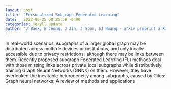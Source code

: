 ```yaml
---
layout: post
title:  "Personalized Subgraph Federated Learning"
date:   2022-06-25 08:25:58 -0400
categories: jekyll update
author: "J Baek, W Jeong, J Jin, J Yoon, SJ Hwang - arXiv preprint arXiv:2206.10206, 2022"
---
```

In real-world scenarios, subgraphs of a larger global graph may be distributed across multiple devices or institutions, and only locally accessible due to privacy restrictions, although there may be links between them. Recently proposed subgraph Federated Learning (FL) methods deal with those missing links across private local subgraphs while distributively training Graph Neural Networks (GNNs) on them. However, they have overlooked the inevitable heterogeneity among subgraphs, caused by  Cites: Graph neural networks: A review of methods and applications